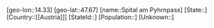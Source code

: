 ﻿---
location: [47.67,14.33]
type: City
tags:
- geo/City


SpocWebEntityId: 34415
isDeleted: false
confidential: public

---
[geo-lon::14.33]
[geo-lat::47.67]
[name::Spital am Pyhrnpass]
[State::]
[Country::[[Austria]]]
[StateId::]
[Population::]
[Unknown::]

